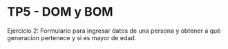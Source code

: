 # TP5 - DOM y BOM

Ejercicio 2: Formulario para ingresar datos de una persona y obtener a qué generacion pertenece y si es mayor de edad.



